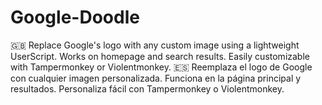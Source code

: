 # Google-Doodle
🇬🇧 Replace Google's logo with any custom image using a lightweight UserScript. Works on homepage and search results. Easily customizable with Tampermonkey or Violentmonkey.  🇪🇸 Reemplaza el logo de Google con cualquier imagen personalizada. Funciona en la página principal y resultados. Personaliza fácil con Tampermonkey o Violentmonkey.
